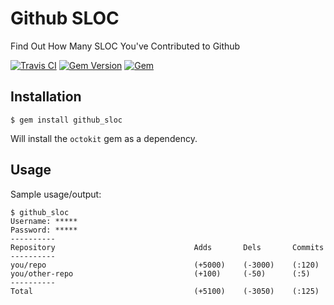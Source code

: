 # Github SLOC

Find Out How Many SLOC You've Contributed to Github

[![Travis CI](https://img.shields.io/travis/karagenit/github-fastforward.svg?style=flat-square)](https://travis-ci.org/karagenit/github-fastforward)
[![Gem Version](https://img.shields.io/gem/v/github_sloc.svg?style=flat-square)](https://rubygems.org/gems/github_sloc)
[![Gem](https://img.shields.io/gem/dt/github_sloc.svg?style=flat-square)](https://rubygems.org/gems/github_sloc)

## Installation

```
$ gem install github_sloc
```

Will install the `octokit` gem as a dependency.

## Usage

Sample usage/output:

```
$ github_sloc
Username: *****
Password: *****
----------
Repository                               Adds       Dels       Commits
----------
you/repo                                 (+5000)    (-3000)    (:120)
you/other-repo                           (+100)     (-50)      (:5)
----------
Total                                    (+5100)    (-3050)    (:125)
```

